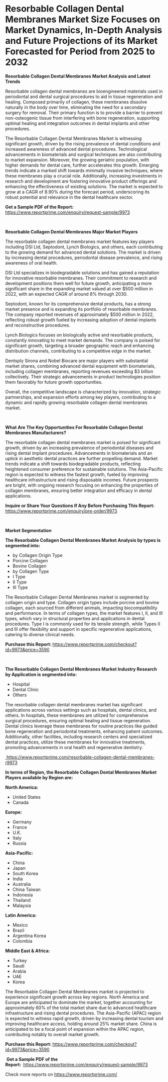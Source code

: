 <p><h1>Resorbable Collagen Dental Membranes Market Size Focuses on Market Dynamics, In-Depth Analysis and Future Projections of its Market Forecasted for Period from 2025 to 2032</h1></p><p><strong>Resorbable Collagen Dental Membranes Market Analysis and Latest Trends</strong></p>
<p><p>Resorbable collagen dental membranes are bioengineered materials used in periodontal and dental surgical procedures to aid in tissue regeneration and healing. Composed primarily of collagen, these membranes dissolve naturally in the body over time, eliminating the need for a secondary surgery for removal. Their primary function is to provide a barrier to prevent non-osteogenic tissue from interfering with bone regeneration, supporting optimal healing and integration outcomes in dental implants and other procedures.</p><p>The Resorbable Collagen Dental Membranes Market is witnessing significant growth, driven by the rising prevalence of dental conditions and increased awareness of advanced dental procedures. Technological advancements in biomaterials and surgical techniques are also contributing to market expansion. Moreover, the growing geriatric population, with higher demands for dental care, further accelerates this growth. Emerging trends indicate a marked shift towards minimally invasive techniques, where these membranes play a crucial role. Additionally, increasing investments in research and development are fostering innovative product offerings and enhancing the effectiveness of existing solutions. The market is expected to grow at a CAGR of 8.90% during the forecast period, underscoring its robust potential and relevance in the dental healthcare sector.</p></p>
<p><strong>Get a Sample PDF of the Report:&nbsp;</strong> <a href="https://www.reportprime.com/enquiry/request-sample/9973?utm_campaign=2650&utm_medium=2&utm_source=Github&utm_content=ia&utm_term=20032025&utm_id=resorbable-collagen-dental-membranes">https://www.reportprime.com/enquiry/request-sample/9973</a></p>
<p>&nbsp;</p>
<p><strong>Resorbable Collagen Dental Membranes Major Market Players</strong></p>
<p><p>The resorbable collagen dental membranes market features key players including DSI Ltd, Septodont, Lynch Biologics, and others, each contributing to the growing demand for advanced dental solutions. The market is driven by increasing dental procedures, periodontal disease prevalence, and rising awareness of oral health.</p><p>DSI Ltd specializes in biodegradable solutions and has gained a reputation for innovative resorbable membranes. Their commitment to research and development positions them well for future growth, anticipating a more significant share in the expanding market valued at over $500 million in 2022, with an expected CAGR of around 8% through 2030.</p><p>Septodont, known for its comprehensive dental products, has a strong market presence and is expanding its portfolio of resorbable membranes. The company reported revenues of approximately $500 million in 2022, reflecting robust growth fueled by increasing adoption of dental implants and reconstructive procedures.</p><p>Lynch Biologics focuses on biologically active and resorbable products, constantly innovating to meet market demands. The company is poised for significant growth, targeting a broader geographic reach and enhancing distribution channels, contributing to a competitive edge in the market.</p><p>Dentsply Sirona and Nobel Biocare are major players with substantial market shares, combining advanced dental equipment with biomaterials, including collagen membranes, reporting revenues exceeding $3 billion collectively. Their strategic advancements in product technologies position them favorably for future growth opportunities.</p><p>Overall, the competitive landscape is characterized by innovation, strategic partnerships, and expansion efforts among key players, contributing to a dynamic and rapidly growing resorbable collagen dental membranes market.</p></p>
<p>&nbsp;</p>
<p><strong>What Are The Key Opportunities For Resorbable Collagen Dental Membranes Manufacturers?</strong></p>
<p><p>The resorbable collagen dental membranes market is poised for significant growth, driven by an increasing prevalence of periodontal diseases and rising dental implant procedures. Advancements in biomaterials and an uptick in aesthetic dental practices are further propelling demand. Market trends indicate a shift towards biodegradable products, reflecting heightened consumer preference for sustainable solutions. The Asia-Pacific region is expected to witness the fastest growth, fueled by improving healthcare infrastructure and rising disposable incomes. Future prospects are bright, with ongoing research focusing on enhancing the properties of collagen membranes, ensuring better integration and efficacy in dental applications.</p></p>
<p><strong>Inquire or Share Your Questions If Any Before Purchasing This Report:</strong> <a href="https://www.reportprime.com/enquiry/pre-order/9973?utm_campaign=2650&utm_medium=2&utm_source=Github&utm_content=ia&utm_term=20032025&utm_id=resorbable-collagen-dental-membranes">https://www.reportprime.com/enquiry/pre-order/9973</a></p>
<p>&nbsp;</p>
<p><strong>Market Segmentation</strong></p>
<p><strong>The Resorbable Collagen Dental Membranes Market Analysis by types is segmented into:</strong></p>
<p><ul><li>by Collagen Origin Type</li><li>Porcine Collagen</li><li>Bovine Collagen</li><li>by Collagen Type</li><li>I Type</li><li>II Type</li><li>III Type</li></ul></p>
<p><p>The Resorbable Collagen Dental Membranes market is segmented by collagen origin and type. Collagen origin types include porcine and bovine collagen, each sourced from different animals, impacting biocompatibility and performance. In terms of collagen types, the market features I, II, and III types, which vary in structural properties and applications in dental procedures. Type I is commonly used for its tensile strength, while Types II and III offer flexibility and support in specific regenerative applications, catering to diverse clinical needs.</p></p>
<p><strong>Purchase this Report:&nbsp;</strong><a href="https://www.reportprime.com/checkout?id=9973&price=3590&utm_campaign=2650&utm_medium=2&utm_source=Github&utm_content=ia&utm_term=20032025&utm_id=resorbable-collagen-dental-membranes">https://www.reportprime.com/checkout?id=9973&price=3590</a></p>
<p>&nbsp;</p>
<p><strong>The Resorbable Collagen Dental Membranes Market Industry Research by Application is segmented into:</strong></p>
<p><ul><li>Hospital</li><li>Dental Clinic</li><li>Others</li></ul></p>
<p><p>The resorbable collagen dental membranes market has significant applications across various settings such as hospitals, dental clinics, and others. In hospitals, these membranes are utilized for comprehensive surgical procedures, ensuring optimal healing and tissue regeneration. Dental clinics leverage these membranes for routine practices like guided bone regeneration and periodontal treatments, enhancing patient outcomes. Additionally, other facilities, including research centers and specialized dental practices, utilize these membranes for innovative treatments, promoting advancements in oral health and regenerative dentistry.</p></p>
<p><a href="https://www.reportprime.com/resorbable-collagen-dental-membranes-r9973?utm_campaign=2650&utm_medium=2&utm_source=Github&utm_content=ia&utm_term=20032025&utm_id=resorbable-collagen-dental-membranes">&nbsp;https://www.reportprime.com/resorbable-collagen-dental-membranes-r9973</a></p>
<p><strong>In terms of Region, the Resorbable Collagen Dental Membranes Market Players available by Region are:</strong></p>
<p>
    <p> <strong> North America: </strong>
        <ul>
            <li>United States</li>
            <li>Canada</li>
        </ul>
        </p> 
    <p> <strong> Europe: </strong>
        <ul>
            <li>Germany</li>
            <li>France</li>
            <li>U.K.</li>
            <li>Italy</li>
            <li>Russia</li>
        </ul>
        </p> 
    <p> <strong> Asia-Pacific: </strong>
        <ul>
            <li>China</li>
            <li>Japan</li>
            <li>South Korea</li>
            <li>India</li>
            <li>Australia</li>
            <li>China Taiwan</li>
            <li>Indonesia</li>
            <li>Thailand</li>
            <li>Malaysia</li>
        </ul>
        </p> 
    <p> <strong> Latin America: </strong>
        <ul>
            <li>Mexico</li>
            <li>Brazil</li>
            <li>Argentina Korea</li>
            <li>Colombia</li>
        </ul>
        </p> 
    <p> <strong> Middle East & Africa: </strong>
        <ul>
            <li>Turkey</li>
            <li>Saudi</li>
            <li>Arabia</li>
            <li>UAE</li>
            <li>Korea</li>
        </ul>
    </p>
    </p>
<p><p>The Resorbable Collagen Dental Membranes market is projected to experience significant growth across key regions. North America and Europe are anticipated to dominate the market, together accounting for approximately 60% of the total market share due to advanced healthcare infrastructure and rising dental procedures. The Asia-Pacific (APAC) region is expected to witness rapid growth, driven by increasing dental tourism and improving healthcare access, holding around 25% market share. China is anticipated to be a focal point of expansion within the APAC region, contributing notably to overall market growth.</p></p>
<p><strong>Purchase this Report: </strong><a href="https://www.reportprime.com/checkout?id=9973&price=3590&utm_campaign=2650&utm_medium=2&utm_source=Github&utm_content=ia&utm_term=20032025&utm_id=resorbable-collagen-dental-membranes">https://www.reportprime.com/checkout?id=9973&price=3590</a></p>
<p>&nbsp;<strong>Get a Sample PDF of the Report:&nbsp;&nbsp;</strong><a href="https://www.reportprime.com/enquiry/request-sample/9973?utm_campaign=2650&utm_medium=2&utm_source=Github&utm_content=ia&utm_term=20032025&utm_id=resorbable-collagen-dental-membranes">https://www.reportprime.com/enquiry/request-sample/9973</a></p>
<p><strong></strong></p>
<p>Check more reports on <a href="https://www.reportprime.com/?utm_campaign=2650&utm_medium=2&utm_source=Github&utm_content=ia&utm_term=20032025&utm_id=resorbable-collagen-dental-membranes">https://www.reportprime.com/</a></p>